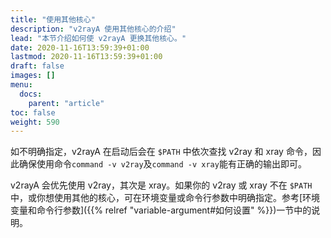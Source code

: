 ```yaml
---
title: "使用其他核心"
description: "v2rayA 使用其他核心的介绍"
lead: "本节介绍如何使 v2rayA 更换其他核心。"
date: 2020-11-16T13:59:39+01:00
lastmod: 2020-11-16T13:59:39+01:00
draft: false
images: []
menu:
  docs:
    parent: "article"
toc: false
weight: 590
---
```


如不明确指定，v2rayA 在启动后会在 `$PATH` 中依次查找 v2ray 和 xray 命令，因此确保使用命令`command -v v2ray`及`command -v xray`能有正确的输出即可。

v2rayA 会优先使用 v2ray，其次是 xray。如果你的 v2ray 或 xray 不在 `$PATH` 中，或你想使用其他的核心，可在环境变量或命令行参数中明确指定。参考[环境变量和命令行参数]({{% relref "variable-argument#如何设置" %}})一节中的说明。
